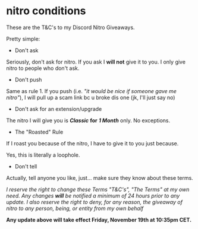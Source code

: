 # nitro conditions

These are the T&C's to my Discord Nitro Giveaways.

Pretty simple:

- Don't ask

Seriously, don't ask for nitro. If you ask I **will not** give it to you.
I only give nitro to people who don't ask.

- Don't push

Same as rule 1. If you push (i.e. *"it would be nice if someone gave me nitro"*), I will pull up a scam link bc u broke dis one (jk, I'll just say no)

- Don't ask for an extension/upgrade

The nitro I will give you is ***Classic*** **for** ***1 Month*** only.
No exceptions.

- The "Roasted" Rule

If I roast you because of the nitro, I have to give it to you just because.

Yes, this is literally a loophole.

- Don't tell

Actually, tell anyone you like, just... make sure they know about these terms.



*I reserve the right to change these Terms "T&C's", "The Terms" at my own need. Any changes **will** be notified a minimum of 24 hours prior to any update.
I also reserve the right to deny, for any reason, the giveaway of nitro to any person, being, or entity from my own behalf*

**Any update above will take effect Friday, November 19th at 10:35pm CET.**
